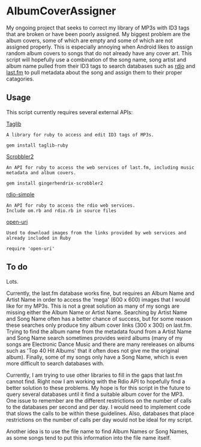 AlbumCoverAssigner
==================
My ongoing project that seeks to correct my library of MP3s with ID3 tags that are broken or have been poorly assigned. My biggest problem are the album covers, some of which are empty and some of which are not assigned properly. This is especially annoying when Android likes to assign random album covers to songs that do not already have any cover art. This script will hopefully use a combination of the song name, song artist and album name pulled from their ID3 tags to search databases such as [rdio](www.rdio.com) and [last.fm](www.last.fm) to pull metadata about the song and assign them to their proper catagories. 




Usage
------

This script currently requires several external APIs:

[Taglib](http://robinst.github.io/taglib-ruby/)

    A library for ruby to access and edit ID3 tags of MP3s.
    
    gem install taglib-ruby 
    
[Scrobbler2](https://github.com/gingerhendrix/scrobbler2)

    An API for ruby to access the web services of last.fm, including music metadata and album covers.
    
    gem install gingerhendrix-scrobbler2

[rdio-simple](https://github.com/rdio/rdio-simple/tree/master/ruby)

    An API for ruby to access the rdio web services. 
    Include om.rb and rdio.rb in source files
    

[open-uri](http://ruby-doc.org/stdlib-1.9.3/libdoc/open-uri/rdoc/OpenURI.html)
    
    
    Used to download images from the links provided by web services and already included in Ruby
    
    require 'open-uri'


To do
------

Lots. 

Currently, the last.fm database works fine, but requires an Album Name and Artist Name in order to access the 'mega' (600 x 600) images that I would like for my MP3s. This is not a great solution as many of my songs are missing either the Album Name or Artist Name. Searching by Artist Name and Song Name often has a better chance of success, but for some reason these searches only produce tiny album cover links (300 x 300) on last.fm. Trying to find the album name from the metadata found from a Artist Name and Song Name search sometimes provides weird albums (many of my songs are Electronic Dance Music and there are many rereleases on albums such as 'Top 40 Hit Albums' that it often does not give me the original album). 
Finally, some of my songs only have a Song Name, which is even more difficult to search databases with. 

Currently, I am trying to use other libraries to fill in the gaps that last.fm cannot find. Right now I am working with the Rdio API to hopefully find a better solution to these problems. My hope is for this script in the future to query several databases until it find a suitable album cover for the MP3. One issue to remember are the different restrictions on the number of calls to the databases per second and per day. I would need to implement code that slows the calls to be within these guidelines. Also, databases that place restrictions on the number of calls per day would not be ideal for my script.

Another idea is to use the file name to find Album Names or Song Names, as some songs tend to put this information into the file name itself. 

